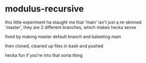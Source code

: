 # modulus-recursive

this little experiment ha staught me that 'main' isn't just a re-skinned 'master', they are 2 different branches, which makes hecka sense

fixed by making master default branch and baleeting main

then cloned, cleaned up files in bash and pushed


hecka fun if you're into that sorta thing
